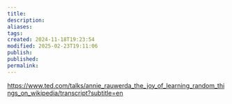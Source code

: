 ```yaml
---
title: 
description: 
aliases: 
tags: 
created: 2024-11-18T19:23:54
modified: 2025-02-23T19:11:06
publish: 
published: 
permalink: 
---
```


https://www.ted.com/talks/annie_rauwerda_the_joy_of_learning_random_things_on_wikipedia/transcript?subtitle=en
